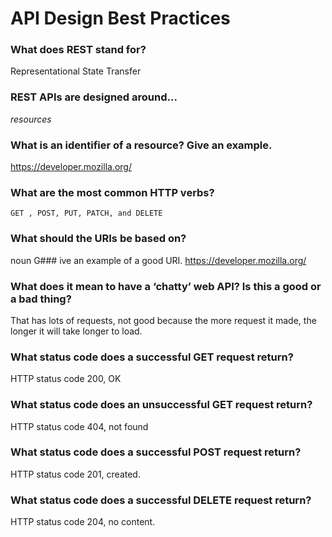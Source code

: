 # API Design Best Practices

### What does REST stand for?
Representational State Transfer
### REST APIs are designed around... 
  _resources_
### What is an identifier of a resource? Give an example.
https://developer.mozilla.org/
### What are the most common HTTP verbs?
    GET , POST, PUT, PATCH, and DELETE
### What should the URIs be based on?
noun
G### ive an example of a good URI.
https://developer.mozilla.org/
### What does it mean to have a ‘chatty’ web API? Is this a good or a bad thing?
That has lots of requests, not good because the more request it made, the longer it will take longer to load. 
### What status code does a successful GET request return?
HTTP status code 200, OK
### What status code does an unsuccessful GET request return?
HTTP status code 404, not found
### What status code does a successful POST request return?
HTTP status code 201, created.
### What status code does a successful DELETE request return?
HTTP status code 204, no content.
